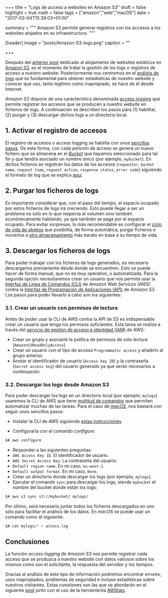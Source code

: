 +++
title = "Logs de acceso a websites en Amazon S3"
draft = false
highlight = true
math = false
tags = ["amazon","web","macOS"]
date = "2017-03-04T15:39:03+01:00"

summary = """
Amazon S3 permite generar registros con los accesos a los websites alojados en su infraestructura.
"""

[header]
  image = "posts/Amazon-S3-logs.png"
  caption = ""

+++

Después del [anterior post](/post/amazon_s3/) dedicado al alojamiento de websites estáticos en [Amazon S3](http://docs.aws.amazon.com/AmazonS3/latest/dev/Welcome.html), es el momento de tratar la gestión de los logs o registros de acceso a nuestro website. Posteriormente nos centremos en el [análisis de logs](/post/awstats/) que es fundamental para obtener estadísticas de nuestro website y conocer qué uso, tanto legítimo como inapropiado, se hace de él desde Internet.

*Amazon S3* dispone de una característica denominada [access logging](https://docs.aws.amazon.com/AmazonS3/latest/dev/ServerLogs.html) que permite registrar los accesos que se producen a nuestro website en ficheros de logs. A continuación se describen los pasos para (1) habilitar, (2) purgar y (3) descargar dichos logs a un directorio local.

## 1. Activar el registro de accesos

El registro de accesos o access logging se habilita con unos [sencillos pasos](https://docs.aws.amazon.com/AmazonS3/latest/dev/enable-logging-console.html). De esta forma, con cada petición de acceso se genera un nuevo fichero que se almacena en el [*Bucket*](http://docs.aws.amazon.com/AmazonS3/latest/dev/UsingBucket.html) que hayamos seleccionado para tal fin y que tendrá asociado un nombre único (por ejemplo, `mybucket`). En dichos ficheros se registran los datos de los accesos (`requester`, `bucket name`, `request time`, `request action`, `response status`, `error code`) siguiendo el formato de log que se explica [aquí](https://docs.aws.amazon.com/AmazonS3/latest/dev/LogFormat.html).

## 2. Purgar los ficheros de logs

Es importante considerar que, con el paso del tiempo, el espacio ocupado por estos ficheros de logs irá creciendo. Esto puede llegar a ser un problema no sólo en lo que respecta al volumen sino también económicamente hablando, ya que también se paga por el espacio ocupado. Para evitar sorpresas, lo más recomendable es configurar el [ciclo de vida de objetos](http://docs.aws.amazon.com/AmazonS3/latest/user-guide/setup-lifecycle.html) que posibilita, de forma automática, purgar ficheros o moverlos a [otro almacenamiento](http://docs.aws.amazon.com/AmazonS3/latest/dev/storage-class-intro.html) más barato en base a su tiempo de vida.

## 3. Descargar los ficheros de logs

Para poder trabajar con los ficheros de logs generados, es necesario descargarlos previamente desde donde se encuentren. Esto se puede hacer de forma manual, que no es muy operativo, o automatizada. Para la segunda opción necesitaremos crear un usuario que nos permita usar la [Interfaz de Línea de Comandos (CLI)](http://docs.aws.amazon.com/cli/latest/userguide/cli-chap-welcome.html) de *Amazon Web Services (AWS)* contra la [Interfaz de Programación de Aplicaciones (API)](http://docs.aws.amazon.com/AmazonS3/latest/API/Welcome.html) de *Amazon S3*. Los pasos para poder llevarlo a cabo son los siguientes:

### 3.1. Crear un usuario con permisos de lectura
Antes de poder usar la CLI de AWS contra la API de S3 es indispensable crear un usuario que tenga los permisos suficientes. Esta tarea se realiza a través del [servicio de gestión de acceso e identidad (IAM)](http://docs.aws.amazon.com/IAM/latest/UserGuide/introduction.html?icmpid=docs_iam_console) de AWS:

- Crear un grupo y asociarle la política de permisos de sólo lectura (``AmazonS3ReadOnlyAccess``).
- Crear un usuario con el tipo de acceso ``Programmatic access`` y añadirlo al grupo anterior.
- Anotar el identificador de usuario (``Access key ID``) y la contraseña (``Secret access key``) del usuario generado ya que serán necesarios a continuación.

### 3.2. Descargar los logs desde Amazon S3
Para poder descargar los logs en un directorio local (por ejemplo, `mylogs`) usaremos la CLI de AWS que tiene [multitud de comandos](http://docs.aws.amazon.com/cli/latest/userguide/using-s3-commands.html) que permiten automatizar muchas de las tareas. Para el caso de [*macOS*](https://es.wikipedia.org/wiki/MacOS), nos bastará con seguir unos sencillos pasos:

- Instalar la CLI de AWS siguiendo [estas instrucciones](http://docs.aws.amazon.com/cli/latest/userguide/installing.html).
+ Configurarla con el comando *configure*:

```bash
$# aws configure
```

- Responder a las siguientes preguntas:
 - `AWS Access Key ID`. El identificador de usuario.
 - `AWS Secret Access Key`. La contraseña del usuario.
 - `Default region name`. En mi caso, `eu-west-1`.
 - `Default output format`. En mi caso, `None`.
- Crear un directorio donde descargar los logs (por ejemplo, `mylogs`).
- Ejecutar el comando `sync` para descargar los logs, siendo `mybucket` el nombre del bucket donde están los logs:


```bash
$# aws s3 sync s3://mybucket/ mylogs/
```


Por último, será necesario juntar todos los ficheros descargados en uno sólo para facilitar el análisis de los datos. En *macOS* se puede usar un comando como el siguiente:

```bash
$# cat mylogs/* > access.log
```

## Conclusiones
La función *access logging* de *Amazon S3* nos permite registrar cada acceso que se produzca a nuestro website con datos valiosos sobre los mismos como son el solicitante, la respuesta del servidor y los tiempos.

Gracias al análisis de este tipo de información podremos encontrar errores, usos inapropiados, problemas de seguridad e incluso estadísticas sobre nuestros visitantes. Estas cuestiones son las que se abordarán en el siguiente [post](/post/awstats/) junto con el uso de la herramienta [AWStats](http://www.awstats.org).